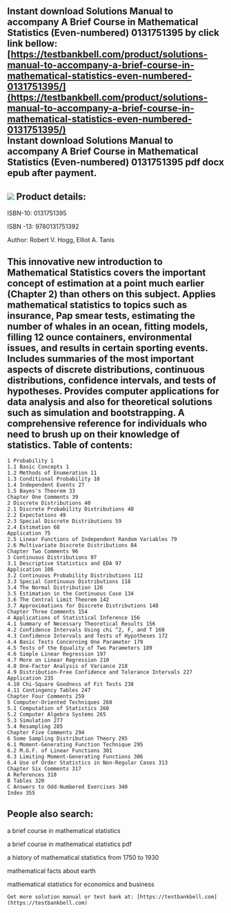 Instant download **Solutions Manual to accompany A Brief Course in Mathematical Statistics (Even-numbered) 0131751395** by click link bellow:  
[https://testbankbell.com/product/solutions-manual-to-accompany-a-brief-course-in-mathematical-statistics-even-numbered-0131751395/](https://testbankbell.com/product/solutions-manual-to-accompany-a-brief-course-in-mathematical-statistics-even-numbered-0131751395/)  
**Instant download Solutions Manual to accompany A Brief Course in Mathematical Statistics (Even-numbered) 0131751395 pdf docx epub after payment.**
----------------------------------------------------------------------------------------------------------------------------------------------------


![](https://testbankbell.com/wp-content/uploads/2023/05/9780131751392.jpg)
**Product details:**
--------------------


ISBN-10: 0131751395

ISBN -13: 9780131751392

Author: Robert V. Hogg, Elliot A. Tanis

This innovative new introduction to Mathematical Statistics covers the important concept of estimation at a point much earlier (Chapter 2) than others on this subject. Applies mathematical statistics to topics such as insurance, Pap smear tests, estimating the number of whales in an ocean, fitting models, filling 12 ounce containers, environmental issues, and results in certain sporting events. Includes summaries of the most important aspects of discrete distributions, continuous distributions, confidence intervals, and tests of hypotheses. Provides computer applications for data analysis and also for theoretical solutions such as simulation and bootstrapping. A comprehensive reference for individuals who need to brush up on their knowledge of statistics.
**Table of contents:**
----------------------



```
1 Probability 1
1.1 Basic Concepts 1
1.2 Methods of Enumeration 11
1.3 Conditional Probability 18
1.4 Independent Events 27
1.5 Bayes's Theorem 33
Chapter One Comments 39
2 Discrete Distributions 40
2.1 Discrete Probability Distributions 40
2.2 Expectations 49
2.3 Special Discrete Distributions 59
2.4 Estimation 68
Application 75
2.5 Linear Functions of Independent Random Variables 79
2.6 Multivariate Discrete Distributions 84
Chapter Two Comments 96
3 Continuous Distributions 97
3.1 Descriptive Statistics and EDA 97
Application 106
3.2 Continuous Probability Distributions 112
3.3 Special Continuous Distributions 118
3.4 The Normal Distribution 126
3.5 Estimation in the Continuous Case 134
3.6 The Central Limit Theorem 142
3.7 Approximations for Discrete Distributions 148
Chapter Three Comments 154
4 Applications of Statistical Inference 156
4.1 Summary of Necessary Theoretical Results 156
4.2 Confidence Intervals Using chi ^2, F, and T 160
4.3 Confidence Intervals and Tests of Hypotheses 172
4.4 Basic Tests Concerning One Parameter 179
4.5 Tests of the Equality of Two Parameters 189
4.6 Simple Linear Regression 197
4.7 More on Linear Regression 210
4.8 One-Factor Analysis of Variance 218
4.9 Distribution-Free Confidence and Tolerance Intervals 227
Application 235
4.10 Chi-Square Goodness of Fit Tests 238
4.11 Contingency Tables 247
Chapter Four Comments 259
5 Computer-Oriented Techniques 260
5.1 Computation of Statistics 260
5.2 Computer Algebra Systems 265
5.3 Simulation 277
5.4 Resampling 285
Chapter Five Comments 294
6 Some Sampling Distribution Theory 295
6.1 Moment-Generating Function Technique 295
6.2 M.G.F. of Linear Functions 301
6.3 Limiting Moment-Generating Functions 306
6.4 Use of Order Statistics in Non-Regular Cases 313
Chapter Six Comments 317
A References 318
B Tables 320
C Answers to Odd-Numbered Exercises 340
Index 355
```

**People also search:**
-----------------------


a brief course in mathematical statistics

a brief course in mathematical statistics pdf

a history of mathematical statistics from 1750 to 1930

mathematical facts about earth

mathematical statistics for economics and business


    Get more solution manual or test bank at: [https://testbankbell.com](https://testbankbell.com)
